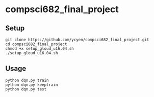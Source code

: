 # compsci682_final_project

## Setup
```
git clone https://github.com/ycyen/compsci682_final_project.git
cd compsci682_final_project
chmod +x setup_gloud_u16.04.sh
./setup_gloud_u16.04.sh
```

## Usage
```
python dqn.py train
python dqn.py keeptrain
python dqn.py test
```